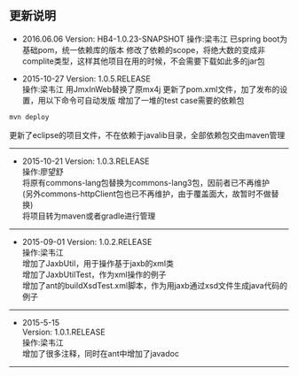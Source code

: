 ## 更新说明

+ 2016.06.06
Version: HB4-1.0.23-SNAPSHOT
操作:梁韦江
已spring boot为基础pom，统一依赖库的版本
修改了依赖的scope，将绝大数的变成非complite类型，这样其他项目在用的时候，不会需要下载如此多的jar包

+ 2015-10-27
Version: 1.0.5.RELEASE  
操作:梁韦江
用JmxInWeb替换了原mx4j
更新了pom.xml文件，加了发布的设置，用以下命令可自动发版
增加了一堆的test case需要的依赖包

```sh
mvn deploy
```  

更新了eclipse的项目文件，不在依赖于javalib目录，全部依赖包交由maven管理

---

+ 2015-10-21
Version: 1.0.3.RELEASE  
操作:廖望舒  
将原有commons-lang包替换为commons-lang3包，因前者已不再维护  
(另外commons-httpClient包也已不再维护，由于覆盖面大，故暂时不做替换)  
将项目转为maven或者gradle进行管理

---

+ 2015-09-01
Version: 1.0.2.RELEASE  
操作:梁韦江  
增加了JaxbUtil，用于操作基于jaxb的xml类  
增加了JaxbUtilTest，作为xml操作的例子  
增加了ant的buildXsdTest.xml脚本，作为用jaxb通过xsd文件生成java代码的例子  

---

+ 2015-5-15  
Version: 1.0.1.RELEASE  
操作:梁韦江  
增加了很多注释，同时在ant中增加了javadoc  

---

